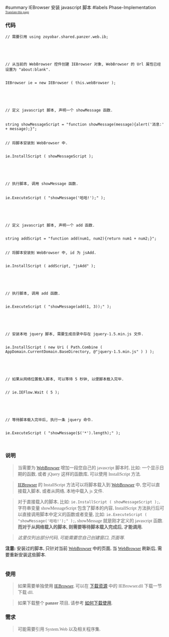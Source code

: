 ﻿#summary IEBrowser 安装 javascript 脚本
#labels Phase-Implementation
<font face='microsoft yahei'>
<font size='1'><a href='http://www.microsofttranslator.com/bv.aspx?from=&to=en&a=http://code.google.com/p/zsharedcode/wiki/IEBrowserDocInstallJavaScript'>Translate this page</a></font>

<h3>代码</h3>
<pre><code>// 需要引用 using zoyobar.shared.panzer.web.ib;<br>
<br>
// 从当前的 WebBrowser 控件创建 IEBrowser 对象, WebBrowser 的 Url 属性已经设置为 "about:blank".<br>
IEBrowser ie = new IEBrowser ( this.webBrowser );<br>
<br>
// 定义 javascript 脚本, 声明一个 showMessage 函数.<br>
string showMessageScript = "function showMessage(message){alert('消息:' + message);}";<br>
// 将脚本安装到 WebBrowser 中.<br>
ie.InstallScript ( showMessageScript );<br>
<br>
// 执行脚本, 调用 showMessage 函数.<br>
ie.ExecuteScript ( "showMessage('哈哈!');" );<br>
<br>
// 定义 javascript 脚本, 声明一个 add 函数.<br>
string addScript = "function add(num1, num2){return num1 + num2;}";<br>
// 将脚本安装到 WebBrowser 中, id 为 jsAdd.<br>
ie.InstallScript ( addScript, "jsAdd" );<br>
<br>
// 执行脚本, 调用 add 函数.<br>
ie.ExecuteScript ( "showMessage(add(1, 3));" );<br>
<br>
// 安装本地 jquery 脚本, 需要生成目录中存在 jquery-1.5.min.js 文件.<br>
ie.InstallScript ( new Uri ( Path.Combine ( AppDomain.CurrentDomain.BaseDirectory, @"jquery-1.5.min.js" ) ) );<br>
<br>
// 如果从网络位置载入脚本, 可以等待 5 秒钟, 以便脚本载入完毕.<br>
// ie.IEFlow.Wait ( 5 );<br>
<br>
// 等待脚本载入完毕后, 执行一条 jquery 命令.<br>
ie.ExecuteScript ( "showMessage($('*').length);" );<br>
</code></pre>

<h3>说明</h3>
<blockquote>当需要为 <a href='http://msdn.microsoft.com/zh-cn/library/system.windows.forms.webbrowser(v=vs.80).aspx'>WebBrowser</a> 增加一段您自己的 javascript 脚本时, 比如: 一个显示日期的函数, 或者 jQuery 这样的函数库, 可以使用 InstallScript 方法.</blockquote>

<blockquote><a href='IEBrowser.md'>IEBrowser</a> 的 InstallScript 方法可以将脚本载入到  <a href='http://msdn.microsoft.com/zh-cn/library/system.windows.forms.webbrowser(v=vs.80).aspx'>WebBrowser</a>  中, 您可以直接载入脚本, 或者从网络, 本地中载入 js 文件.</blockquote>

<blockquote>对于直接载入的脚本, 比如: <code>ie.InstallScript ( showMessageScript );</code>, 字符串变量 showMessageScript 包含了脚本的内容, InstallScript 方法执行后可以直接调用脚本中定义的函数或者变量, 比如: <code>ie.ExecuteScript ( "showMessage('哈哈!');" );</code>, showMessage 就是刚才定义的 javascript 函数. <b>而对于从网络载入的脚本, 则需要等待脚本载入完成后, 才能调用.</b></blockquote>

<blockquote><i>这里仅列出部分代码, 可能需要您自己创建窗口, 页面等.</i></blockquote>

<b>注意:</b> 安装过的脚本, 只针对当前 <a href='http://msdn.microsoft.com/zh-cn/library/system.windows.forms.webbrowser(v=vs.80).aspx'>WebBrowser</a> 中的页面, 当 <a href='http://msdn.microsoft.com/zh-cn/library/system.windows.forms.webbrowser(v=vs.80).aspx'>WebBrowser</a> 刷新后, 需要重新安装这些脚本.<br>
<br>
<h3>使用</h3>
<blockquote>如果需要单独使用 <a href='IEBrowser.md'>IEBrowser</a>, 可以在 <a href='Download.md'>下载资源</a> 中的 IEBrowser.dll 下载一节下载 dll.</blockquote>

<blockquote>如果下载整个 <b>panzer</b> 项目, 请参考 <a href='HowToDownloadAndUse.md'>如何下载使用</a>.</blockquote>

<h3>需求</h3>
<blockquote>可能需要引用 System.Web 以及相关程序集.<br>
</font>